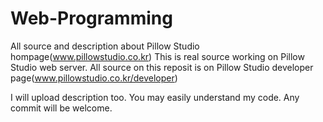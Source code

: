 # Web-Programming
All source and description about Pillow Studio hompage(www.pillowstudio.co.kr)
This is real source working on Pillow Studio web server. All source on this reposit is on Pillow Studio developer page(www.pillowstudio.co.kr/developer) 

I will upload description too. You may easily understand my code.
Any commit will be welcome.
